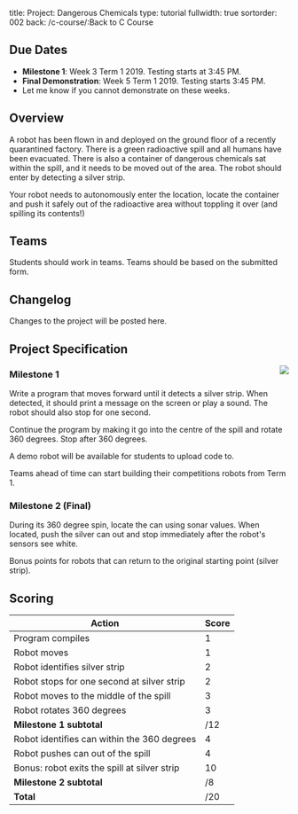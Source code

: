 title: Project: Dangerous Chemicals
type: tutorial
fullwidth: true
sortorder: 002
back: /c-course/:Back to C Course

## Due Dates

* **Milestone 1**: Week 3 Term 1 2019. Testing starts at 3:45 PM.
* **Final Demonstration**: Week 5 Term 1 2019. Testing starts 3:45 PM.
* Let me know if you cannot demonstrate on these weeks.

## Overview
A robot has been flown in and deployed on the ground floor of a recently quarantined factory. There is a green radioactive spill and all humans have been evacuated. There is also a container of dangerous chemicals sat within the spill, and it needs to be moved out of the area. The robot should enter by detecting a silver strip.

Your robot needs to autonomously enter the location, locate the container and push it safely out of the radioactive area without toppling it over (and spilling its contents!)

## Teams
Students should work in teams. Teams should be based on the submitted form. 

## Changelog
Changes to the project will be posted here.

## Project Specification
<img src="{attach}end_tile.png" style="float:right;max-width:170px;" />

### Milestone 1
Write a program that moves forward until it detects a silver strip. When detected, it should print a message on the screen or play a sound. The robot should also stop for one second.

Continue the program by making it go into the centre of the spill and rotate 360 degrees. Stop after 360 degrees.

A demo robot will be available for students to upload code to.

Teams ahead of time can start building their competitions robots from Term 1.

### Milestone 2 (Final)
During its 360 degree spin, locate the can using sonar values. When located, push the silver can out and stop immediately after the robot's sensors see white.

Bonus points for robots that can return to the original starting point (silver strip).

## Scoring

| Action                                       | Score |
|----------------------------------------------|-------|
| Program compiles                             | 1     |
| Robot moves                                  | 1     |
| Robot identifies silver strip                | 2     |
| Robot stops for one second at silver strip   | 2     |
| Robot moves to the middle of the spill       | 3     |
| Robot rotates 360 degrees                    | 3     |
| **Milestone 1 subtotal**                     | /12   |
| Robot identifies can within the 360 degrees  | 4     |
| Robot pushes can out of the spill            | 4     |
| Bonus: robot exits the spill at silver strip | 10    |
| **Milestone 2 subtotal**                     | /8    |
| **Total**                                    | /20   |

